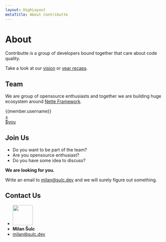 ```yaml
---
layout: HighLayout
metaTitle: About Contributte
---
```


<h1>About</h1>

<p>
  Contributte is a group of developers bound together that care about code quality.
</p>

<p>
  Take a look at our <a class="underline font-bold" href="/roadmap/vision.html">vision</a> or <a class="underline font-bold" href="/roadmap/recap.html">year recaps</a>.
</p>

<h2>Team</h2>

<p>
  We are group of opensource enthusiasts and together we are building huge ecosystem around <a href="https://nette.org">Nette Framework</a>.
</p>

<div class="flex justify-center flex-wrap my-12">
  <div v-for="member of $page.contributte.team">
    <a
      class="block max-w-sm rounded overflow-hidden shadow-lg m-2"
      :href="'https://github.com/'+member.username"
    >
      <img class="w-32 m-auto" :src="member.avatar+'&s=192'" loading="lazy" :alt="member.username" :title="member.username" />
      <div class="px-6 py-4 text-center">
        <div class="font-bold">{{member.username}}</div>
      </div>
    </a>
  </div>
  <div>
     <a
      class="block max-w-sm rounded overflow-hidden shadow-lg m-2"
      href="mailto:milan@sulc.dev?subject=New dev guy"
    >
      <div class="w-32 h-32 text-center text-6xl flex items-center justify-center">+</div> 
       <div class="px-6 py-4 text-center">
        <div class="font-bold">$you</div>
      </div>
    </a>
  </div>
</div>

<div class="flex">
  <div class="flex-1">
    <h2>Join Us</h2>
    <ul class="my-8 list-disc list-inside">
      <li>Do you want to be part of the team?</li>
      <li>Are you opensource enthusiast?</li>
      <li>Do you have some idea to discuss?</li>
    </ul>
    <p>
      <strong>We are looking for you.</strong>
    </p>
    <p>
      Write an email to <a class="underline" href="mailto:milan@sulc.dev?subject=Join to contributte">milan@sulc.dev</a> and we will surely figure out something.
    </p>
  </div>
  <div class="flex-1">
    <h2>Contact Us</h2>
    <ul class="my-8">
      <li><img src="https://avatars1.githubusercontent.com/u/538058?v=4&s=128" width="64" alt="" loading="lazy"></li>
      <li><strong>Milan Šulc</strong></li>
      <li><a class="underline" href="mailto:milan@sulc.dev">milan@sulc.dev</a></li>
    </ul>
  </div>
</div>
